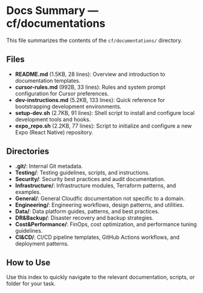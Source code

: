 # Docs Summary — cf/documentations

This file summarizes the contents of the `cf/documentations/` directory.

## Files

- **README.md** (1.5KB, 28 lines): Overview and introduction to documentation templates.
- **cursor-rules.md** (992B, 33 lines): Rules and system prompt configuration for Cursor preferences.
- **dev-instructions.md** (5.2KB, 133 lines): Quick reference for bootstrapping development environments.
- **setup-dev.sh** (2.7KB, 91 lines): Shell script to install and configure local development tools and hooks.
- **expo_repo.sh** (2.2KB, 77 lines): Script to initialize and configure a new Expo (React Native) repository.

## Directories

- **.git/**: Internal Git metadata.
- **Testing/**: Testing guidelines, scripts, and instructions.
- **Security/**: Security best practices and audit documentation.
- **Infrastructure/**: Infrastructure modules, Terraform patterns, and examples.
- **General/**: General Cloudfic documentation not specific to a domain.
- **Engineering/**: Engineering workflows, design patterns, and utilities.
- **Data/**: Data platform guides, patterns, and best practices.
- **DR&Backup/**: Disaster recovery and backup strategies.
- **Cost&Performance/**: FinOps, cost optimization, and performance tuning guidelines.
- **CI&CD/**: CI/CD pipeline templates, GitHub Actions workflows, and deployment patterns.

## How to Use

Use this index to quickly navigate to the relevant documentation, scripts, or folder for your task. 